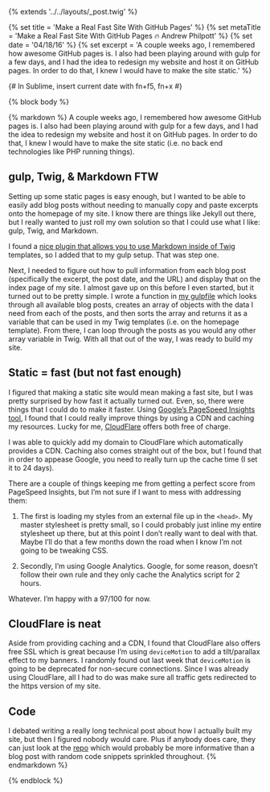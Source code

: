 {% extends '../../layouts/_post.twig' %}

{% set title = 'Make a Real Fast Site With GitHub Pages' %}
{% set metaTitle = 'Make a Real Fast Site With GitHub Pages 🔥 Andrew Philpott' %}
{% set date = '04/18/16' %}
{% set excerpt = 'A couple weeks ago, I remembered how awesome GitHub pages is. I also had been playing around with gulp for a few days, and I had the idea to redesign my website and host it on GitHub pages. In order to do that, I knew I would have to make the site static.' %}

{# In Sublime, insert current date with fn+f5, fn+x #}

{% block body %}

{% markdown %}
A couple weeks ago, I remembered how awesome GitHub pages is. I also had been playing around with gulp for a few days, and I had the idea to redesign my website and host it on GitHub pages. In order to do that, I knew I would have to make the site static (i.e. no back end technologies like PHP running things).

## gulp, Twig, & Markdown FTW

Setting up some static pages is easy enough, but I wanted to be able to easily add blog posts without needing to manually copy and paste excerpts onto the homepage of my site. I know there are things like Jekyll out there, but I really wanted to just roll my own solution so that I could use what I like: gulp, Twig, and Markdown.

I found a [nice plugin that allows you to use Markdown inside of Twig](https://www.npmjs.com/package/twig-markdown) templates, so I added that to my gulp setup. That was step one.

Next, I needed to figure out how to pull information from each blog post (specifically the excerpt, the post date, and the URL) and display that on the index page of my site. I almost gave up on this before I even started, but it turned out to be pretty simple. I wrote a function in [my gulpfile](https://github.com/andrewlphilpott/hmnia/blob/gh-pages/gulpfile.js) which looks through all available blog posts, creates an array of objects with the data I need from each of the posts, and then sorts the array and returns it as a variable that can be used in my Twig templates (i.e. on the homepage template). From there, I can loop through the posts as you would any other array variable in Twig. With all that out of the way, I was ready to build my site.

## Static = fast (but not fast enough)

I figured that making a static site would mean making a fast site, but I was pretty surprised by how fast it actually turned out. Even, so, there were things that I could do to make it faster. Using [Google’s PageSpeed Insights tool](https://developers.google.com/speed/pagespeed/insights/), I found that I could really improve things by using a CDN and caching my resources. Lucky for me, [CloudFlare](https://www.cloudflare.com) offers both free of charge.

I was able to quickly add my domain to CloudFlare which automatically provides a CDN. Caching also comes straight out of the box, but I found that in order to appease Google, you need to really turn up the cache time (I set it to 24 days).

There are a couple of things keeping me from getting a perfect score from PageSpeed Insights, but I’m not sure if I want to mess with addressing them:

1. The first is loading my styles from an external file up in the `<head>`. My master stylesheet is pretty small, so I could probably just inline my entire stylesheet up there, but at this point I don’t really want to deal with that. Maybe I’ll do that a few months down the road when I know I’m not going to be tweaking CSS.

1. Secondly, I’m using Google Analytics. Google, for some reason, doesn’t follow their own rule and they only cache the Analytics script for 2 hours.

Whatever. I’m happy with a 97/100 for now.

## CloudFlare is neat

Aside from providing caching and a CDN, I found that CloudFlare also offers free SSL which is great because I’m using `deviceMotion` to add a tilt/parallax effect to my banners. I randomly found out last week that `deviceMotion` is going to be deprecated for non-secure connections. Since I was already using CloudFlare, all I had to do was make sure all traffic gets redirected to the https version of my site.

## Code

I debated writing a really long technical post about how I actually built my site, but then I figured nobody would care. Plus if anybody does care, they can just look at the [repo](https://github.com/andrewlphilpott/hmnia) which would probably be more informative than a blog post with random code snippets sprinkled throughout.
{% endmarkdown %}

{% endblock %}
